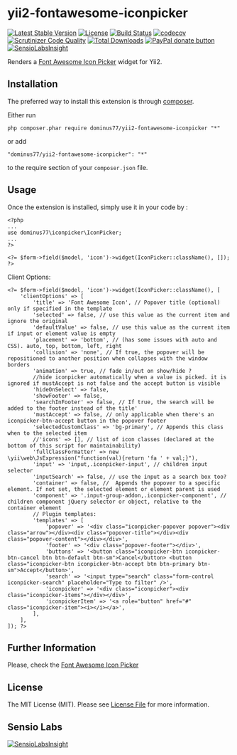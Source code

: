 # yii2-fontawesome-iconpicker

[![Latest Stable Version](https://poser.pugx.org/dominus77/yii2-fontawesome-iconpicker/v/stable)](https://packagist.org/packages/dominus77/yii2-fontawesome-iconpicker)
[![License](https://poser.pugx.org/dominus77/yii2-fontawesome-iconpicker/license)](https://github.com/Dominus77/yii2-fontawesome-iconpicker/blob/master/LICENSE.md)
[![Build Status](https://travis-ci.org/Dominus77/yii2-fontawesome-iconpicker.svg?branch=master)](https://travis-ci.org/Dominus77/yii2-fontawesome-iconpicker)
[![codecov](https://codecov.io/gh/Dominus77/yii2-fontawesome-iconpicker/branch/master/graph/badge.svg)](https://codecov.io/gh/Dominus77/yii2-fontawesome-iconpicker)
[![Scrutinizer Code Quality](https://scrutinizer-ci.com/g/Dominus77/yii2-fontawesome-iconpicker/badges/quality-score.png?b=master)](https://scrutinizer-ci.com/g/Dominus77/yii2-fontawesome-iconpicker/?branch=master)
[![Total Downloads](https://poser.pugx.org/dominus77/yii2-fontawesome-iconpicker/downloads)](https://packagist.org/packages/dominus77/yii2-fontawesome-iconpicker)
[![PayPal donate button](https://img.shields.io/badge/paypal-donate-yellow.svg)](https://www.paypal.com/cgi-bin/webscr?cmd=_s-xclick&hosted_button_id=LPMLJD7QMLJYG "Donate once-off to this project using Paypal")
[![SensioLabsInsight](https://insight.sensiolabs.com/projects/2396d327-016e-4cc4-9640-d2e10661f5d3/mini.png)](https://insight.sensiolabs.com/projects/2396d327-016e-4cc4-9640-d2e10661f5d3)

Renders a [Font Awesome Icon Picker](https://farbelous.github.io/fontawesome-iconpicker/) widget for Yii2.

## Installation

The preferred way to install this extension is through [composer](http://getcomposer.org/download/).

Either run

```
php composer.phar require dominus77/yii2-fontawesome-iconpicker "*"
```

or add

```
"dominus77/yii2-fontawesome-iconpicker": "*"
```

to the require section of your `composer.json` file.

## Usage

Once the extension is installed, simply use it in your code by  :

```
<?php
...
use dominus77\iconpicker\IconPicker;
...
?>

<?= $form->field($model, 'icon')->widget(IconPicker::className(), []); ?>

```

Client Options:
```
<?= $form->field($model, 'icon')->widget(IconPicker::className(), [
    'clientOptions' => [
        'title' => 'Font Awesome Icon', // Popover title (optional) only if specified in the template
        'selected' => false, // use this value as the current item and ignore the original
        'defaultValue' => false, // use this value as the current item if input or element value is empty
        'placement' => 'bottom', // (has some issues with auto and CSS). auto, top, bottom, left, right
        'collision' => 'none', // If true, the popover will be repositioned to another position when collapses with the window borders
        'animation' => true, // fade in/out on show/hide ?
        //hide iconpicker automatically when a value is picked. it is ignored if mustAccept is not false and the accept button is visible
        'hideOnSelect' => false,
        'showFooter' => false,
        'searchInFooter' => false, // If true, the search will be added to the footer instead of the title'
        'mustAccept' => false, // only applicable when there's an iconpicker-btn-accept button in the popover footer
        'selectedCustomClass' => 'bg-primary', // Appends this class when to the selected item
        //'icons' => [], // list of icon classes (declared at the bottom of this script for maintainability)
        'fullClassFormatter' => new \yii\web\JsExpression("function(val){return 'fa ' + val;}"),
        'input' => 'input,.iconpicker-input', // children input selector
        'inputSearch' => false, // use the input as a search box too?
        'container' => false, //  Appends the popover to a specific element. If not set, the selected element or element parent is used
        'component' => '.input-group-addon,.iconpicker-component', // children component jQuery selector or object, relative to the container element
        // Plugin templates:
        'templates' => [
            'popover' => '<div class="iconpicker-popover popover"><div class="arrow"></div><div class="popover-title"></div><div class="popover-content"></div></div>',
            'footer' => '<div class="popover-footer"></div>',
            'buttons' => '<button class="iconpicker-btn iconpicker-btn-cancel btn btn-default btn-sm">Cancel</button> <button class="iconpicker-btn iconpicker-btn-accept btn btn-primary btn-sm">Accept</button>',
            'search' => '<input type="search" class="form-control iconpicker-search" placeholder="Type to filter" />',
            'iconpicker' => '<div class="iconpicker"><div class="iconpicker-items"></div></div>',
            'iconpickerItem' => '<a role="button" href="#" class="iconpicker-item"><i></i></a>',
        ],
    ],
]); ?>
```
## Further Information
Please, check the [Font Awesome Icon Picker](https://github.com/farbelous/fontawesome-iconpicker)

## License
The MIT License (MIT). Please see [License File](https://github.com/Dominus77/yii2-fontawesome-iconpicker/blob/master/LICENSE.md) for more information.

## Sensio Labs
[![SensioLabsInsight](https://insight.sensiolabs.com/projects/2396d327-016e-4cc4-9640-d2e10661f5d3/big.png)](https://insight.sensiolabs.com/projects/2396d327-016e-4cc4-9640-d2e10661f5d3)
